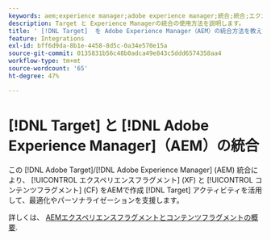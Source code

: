 ```yaml
---
keywords: aem;experience manager;adobe experience manager;統合;統合;エクスペリエンスフラグメント
description: Target と Experience Managerの統合の使用方法を説明します。
title: ' [!DNL Target]  を Adobe Experience Manager（AEM）の統合方法を教えてください。'
feature: Integrations
exl-id: bff6d9da-8b1e-4458-8d5c-0a34e570e15a
source-git-commit: 0135831b56c48b0adca49e843c5ddd6574358aa4
workflow-type: tm+mt
source-wordcount: '65'
ht-degree: 47%

---
```


# [!DNL Target] と [!DNL Adobe Experience Manager]（AEM）の統合

この [!DNL Adobe Target]/[!DNL Adobe Experience Manager] (AEM) 統合により、 [!UICONTROL エクスペリエンスフラグメント] (XF) と [!UICONTROL コンテンツフラグメント] (CF) をAEMで作成 [!DNL Target] アクティビティを活用して、最適化やパーソナライゼーションを支援します。

詳しくは、 [AEMエクスペリエンスフラグメントとコンテンツフラグメントの概要](/help/main/c-integrating-target-with-mac/aem/aem-experience-and-content-fragments.md).
